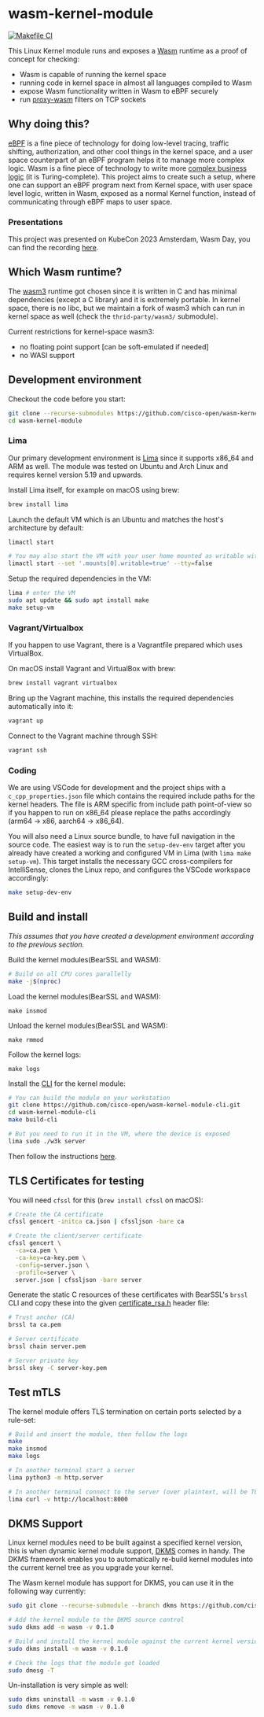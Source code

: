# wasm-kernel-module

[![Makefile CI](https://github.com/cisco-open/wasm-kernel-module/actions/workflows/build.yml/badge.svg)](https://github.com/cisco-open/wasm-kernel-module/actions/workflows/build.yml)

This Linux Kernel module runs and exposes a [Wasm](https://webassembly.org) runtime as a proof of concept for checking:
- Wasm is capable of running the kernel space
- running code in kernel space in almost all languages compiled to Wasm
- expose Wasm functionality written in Wasm to eBPF securely
- run [proxy-wasm](https://github.com/proxy-wasm/spec) filters on TCP sockets

## Why doing this?

[eBPF](https://ebpf.io) is a fine piece of technology for doing low-level tracing, traffic shifting, authorization, and other cool things in the kernel space, and a user space counterpart of an eBPF program helps it to manage more complex logic. Wasm is a fine piece of technology to write more [complex business logic](https://www.secondstate.io/articles/ebpf-and-webassembly-whose-vm-reigns-supreme/) (it is Turing-complete). This project aims to create such a setup, where one can support an eBPF program next from Kernel space, with user space level logic, written in Wasm, exposed as a normal Kernel function, instead of communicating through eBPF maps to user space.

### Presentations

This project was presented on KubeCon 2023 Amsterdam, Wasm Day, you can find the recording [here](https://www.youtube.com/watch?v=JSKNch6piyY).

## Which Wasm runtime?

The [wasm3](https://github.com/wasm3/wasm3) runtime got chosen since it is written in C and has minimal dependencies (except a C library) and it is extremely portable. In kernel space, there is no libc, but we maintain a fork of wasm3 which can run in kernel space as well (check the `thrid-party/wasm3/` submodule).

Current restrictions for kernel-space wasm3:
- no floating point support [can be soft-emulated if needed]
- no WASI support

## Development environment

Checkout the code before you start:

```bash
git clone --recurse-submodules https://github.com/cisco-open/wasm-kernel-module.git
cd wasm-kernel-module
```

### Lima

Our primary development environment is [Lima](https://lima-vm.io) since it supports x86_64 and ARM as well. The module was tested on Ubuntu and Arch Linux and requires kernel version 5.19 and upwards.

Install Lima itself, for example on macOS using brew:
```bash
brew install lima
```

Launch the default VM which is an Ubuntu and matches the host's architecture by default:
```bash
limactl start

# You may also start the VM with your user home mounted as writable with this one-liner:
limactl start --set '.mounts[0].writable=true' --tty=false
```

Setup the required dependencies in the VM:

```bash
lima # enter the VM
sudo apt update && sudo apt install make
make setup-vm
```

### Vagrant/Virtualbox

If you happen to use Vagrant, there is a Vagrantfile prepared which uses VirtualBox.

On macOS install Vagrant and VirtualBox with brew:

```bash
brew install vagrant virtualbox
```

Bring up the Vagrant machine, this installs the required dependencies automatically into it:

```bash
vagrant up
```

Connect to the Vagrant machine through SSH:

```bash
vagrant ssh
```

### Coding

We are using VSCode for development and the project ships with a `c_cpp_properties.json` file which contains the required include paths for the kernel headers. The file is ARM specific from include path point-of-view so if you happen to run on x86_64 please replace the paths accordingly (arm64 -> x86, aarch64 -> x86_64).

You will also need a Linux source bundle, to have full navigation in the source code. The easiest way is to run the `setup-dev-env` target after you already have created a working and configured VM in Lima (with `lima make setup-vm`). This target installs the necessary GCC cross-compilers for IntelliSense, clones the Linux repo, and configures the VSCode workspace accordingly:

```bash
make setup-dev-env
```

## Build and install

*This assumes that you have created a development environment according to the previous section.*

Build the kernel modules(BearSSL and WASM):

```bash
# Build on all CPU cores parallelly
make -j$(nproc)
```

Load the kernel modules(BearSSL and WASM):
```
make insmod
```

Unload the kernel modules(BearSSL and WASM):
```
make rmmod
```

Follow the kernel logs:
```
make logs
```

Install the [CLI](https://github.com/cisco-open/wasm-kernel-module-cli) for the kernel module:

```bash
# You can build the module on your workstation
git clone https://github.com/cisco-open/wasm-kernel-module-cli.git
cd wasm-kernel-module-cli
make build-cli

# But you need to run it in the VM, where the device is exposed
lima sudo ./w3k server
```

Then follow the instructions [here](https://github.com/cisco-open/wasm-kernel-module-cli#cli).


## TLS Certificates for testing

You will need `cfssl` for this (`brew install cfssl` on macOS):

```bash
# Create the CA certificate
cfssl gencert -initca ca.json | cfssljson -bare ca

# Create the client/server certificate
cfssl gencert \
  -ca=ca.pem \
  -ca-key=ca-key.pem \
  -config=server.json \
  -profile=server \
  server.json | cfssljson -bare server
```


Generate the static C resources of these certificates with BearSSL's `brssl` CLI and copy these into the given [certificate_rsa.h](certificate_rsa.h) header file:

```bash
# Trust anchor (CA)
brssl ta ca.pem

# Server certificate
brssl chain server.pem

# Server private key
brssl skey -C server-key.pem
```

## Test mTLS

The kernel module offers TLS termination on certain ports selected by a rule-set:

```bash
# Build and insert the module, then follow the logs
make
make insmod
make logs

# In another terminal start a server
lima python3 -m http.server

# In another terminal connect to the server (over plaintext, will be TLS terminated by the kernel)
lima curl -v http://localhost:8000
```

## DKMS Support

Linux kernel modules need to be built against a specified kernel version, this is when dynamic kernel module support, [DKMS](https://github.com/dell/dkms) comes in handy. The DKMS framework enables you to automatically re-build kernel modules into the current kernel tree as you upgrade your kernel.

The Wasm kernel module has support for DKMS, you can use it in the following way currently:

```bash
sudo git clone --recurse-submodule --branch dkms https://github.com/cisco-open/wasm-kernel-module.git /usr/src/wasm-0.1.0/

# Add the kernel module to the DKMS source control
sudo dkms add -m wasm -v 0.1.0

# Build and install the kernel module against the current kernel version
sudo dkms install -m wasm -v 0.1.0

# Check the logs that the module got loaded
sudo dmesg -T
```

Un-installation is very simple as well:

```bash
sudo dkms uninstall -m wasm -v 0.1.0
sudo dkms remove -m wasm -v 0.1.0
```

